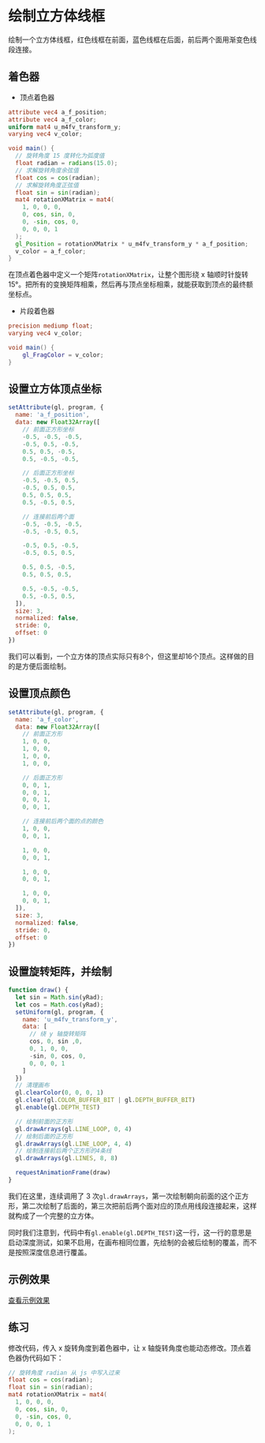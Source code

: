 # 绘制立方体线框

绘制一个立方体线框，红色线框在前面，蓝色线框在后面，前后两个面用渐变色线段连接。

## 着色器

- 顶点着色器

```glsl
attribute vec4 a_f_position;
attribute vec4 a_f_color;
uniform mat4 u_m4fv_transform_y;
varying vec4 v_color;

void main() {
  // 旋转角度 15 度转化为弧度值
  float radian = radians(15.0);
  // 求解旋转角度余弦值
  float cos = cos(radian);
  // 求解旋转角度正弦值
  float sin = sin(radian);
  mat4 rotationXMatrix = mat4(
    1, 0, 0, 0,
    0, cos, sin, 0,
    0, -sin, cos, 0,
    0, 0, 0, 1
  );
  gl_Position = rotationXMatrix * u_m4fv_transform_y * a_f_position;
  v_color = a_f_color;
}
```

在顶点着色器中定义一个矩阵`rotationXMatrix`，让整个图形绕 x 轴顺时针旋转 15°。把所有的变换矩阵相乘，然后再与顶点坐标相乘，就能获取到顶点的最终额坐标点。

- 片段着色器

```glsl
precision mediump float;
varying vec4 v_color;

void main() {
    gl_FragColor = v_color;
}
```

## 设置立方体顶点坐标

```js
setAttribute(gl, program, {
  name: 'a_f_position',
  data: new Float32Array([
    // 前面正方形坐标
    -0.5, -0.5, -0.5,
    -0.5, 0.5, -0.5,
    0.5, 0.5, -0.5,
    0.5, -0.5, -0.5,

    // 后面正方形坐标
    -0.5, -0.5, 0.5,
    -0.5, 0.5, 0.5,
    0.5, 0.5, 0.5,
    0.5, -0.5, 0.5,

    // 连接前后两个面
    -0.5, -0.5, -0.5,
    -0.5, -0.5, 0.5,

    -0.5, 0.5, -0.5,
    -0.5, 0.5, 0.5,

    0.5, 0.5, -0.5,
    0.5, 0.5, 0.5,

    0.5, -0.5, -0.5,
    0.5, -0.5, 0.5,
  ]),
  size: 3,
  normalized: false,
  stride: 0,
  offset: 0
})
```

我们可以看到，一个立方体的顶点实际只有8个，但这里却16个顶点。这样做的目的是方便后面绘制。

## 设置顶点颜色

```js
setAttribute(gl, program, {
  name: 'a_f_color',
  data: new Float32Array([
    // 前面正方形
    1, 0, 0,
    1, 0, 0,
    1, 0, 0,
    1, 0, 0,

    // 后面正方形
    0, 0, 1,
    0, 0, 1,
    0, 0, 1,
    0, 0, 1,

    // 连接前后两个面的点的颜色
    1, 0, 0,
    0, 0, 1,

    1, 0, 0,
    0, 0, 1,

    1, 0, 0,
    0, 0, 1,

    1, 0, 0,
    0, 0, 1,
  ]),
  size: 3,
  normalized: false,
  stride: 0,
  offset: 0
})
```

## 设置旋转矩阵，并绘制

```js
function draw() {
  let sin = Math.sin(yRad);
  let cos = Math.cos(yRad);
  setUniform(gl, program, {
    name: 'u_m4fv_transform_y',
    data: [
      // 绕 y 轴旋转矩阵
      cos, 0, sin ,0,
      0, 1, 0, 0,
      -sin, 0, cos, 0,
      0, 0, 0, 1
    ]
  })
  // 清理画布
  gl.clearColor(0, 0, 0, 1)
  gl.clear(gl.COLOR_BUFFER_BIT | gl.DEPTH_BUFFER_BIT)
  gl.enable(gl.DEPTH_TEST)

  // 绘制前面的正方形
  gl.drawArrays(gl.LINE_LOOP, 0, 4)
  // 绘制后面的正方形
  gl.drawArrays(gl.LINE_LOOP, 4, 4)
  // 绘制连接前后两个正方形的4条线
  gl.drawArrays(gl.LINES, 8, 8)

  requestAnimationFrame(draw)
}
```

我们在这里，连续调用了 3 次`gl.drawArrays`，第一次绘制朝向前面的这个正方形，第二次绘制了后面的，第三次把前后两个面对应的顶点用线段连接起来，这样就构成了一个完整的立方体。

同时我们注意到，代码中有`gl.enable(gl.DEPTH_TEST)`这一行，这一行的意思是启动深度测试，如果不启用，在画布相同位置，先绘制的会被后绘制的覆盖，而不是按照深度信息进行覆盖。

## 示例效果

[查看示例效果](./demo.html)

## 练习

修改代码，传入 x 旋转角度到着色器中，让 x 轴旋转角度也能动态修改。顶点着色器伪代码如下：

```glsl
// 旋转角度 radian 从 js 中写入过来
float cos = cos(radian);
float sin = sin(radian);
mat4 rotationXMatrix = mat4(
  1, 0, 0, 0,
  0, cos, sin, 0,
  0, -sin, cos, 0,
  0, 0, 0, 1
);
```
